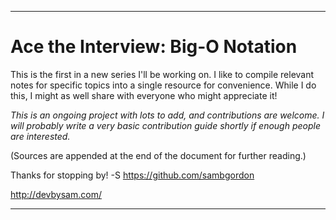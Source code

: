
****************

# Ace the Interview: Big-O Notation

This is the first in a new series I'll be working on.
I like to compile relevant notes for specific topics into a single resource for convenience. While I do this, I might as well share with everyone who might appreciate it!

*This is an ongoing project with lots to add, and contributions are welcome. I will probably write a very basic contribution guide shortly if enough people are interested.*

(Sources are appended at the end of the document for further reading.)

Thanks for stopping by! -S
https://github.com/sambgordon

http://devbysam.com/

****************

